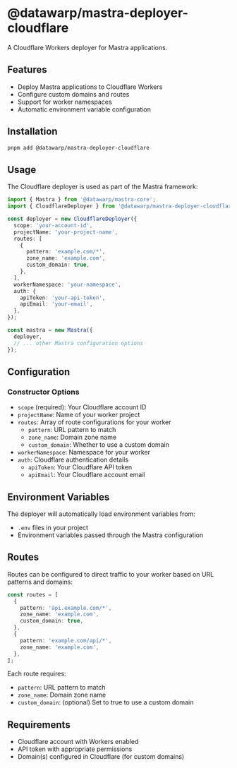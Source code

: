 # @datawarp/mastra-deployer-cloudflare

A Cloudflare Workers deployer for Mastra applications.

## Features

- Deploy Mastra applications to Cloudflare Workers
- Configure custom domains and routes
- Support for worker namespaces
- Automatic environment variable configuration

## Installation

```bash
pnpm add @datawarp/mastra-deployer-cloudflare
```

## Usage

The Cloudflare deployer is used as part of the Mastra framework:

```typescript
import { Mastra } from '@datawarp/mastra-core';
import { CloudflareDeployer } from '@datawarp/mastra-deployer-cloudflare';

const deployer = new CloudflareDeployer({
  scope: 'your-account-id',
  projectName: 'your-project-name',
  routes: [
    {
      pattern: 'example.com/*',
      zone_name: 'example.com',
      custom_domain: true,
    },
  ],
  workerNamespace: 'your-namespace',
  auth: {
    apiToken: 'your-api-token',
    apiEmail: 'your-email',
  },
});

const mastra = new Mastra({
  deployer,
  // ... other Mastra configuration options
});
```

## Configuration

### Constructor Options

- `scope` (required): Your Cloudflare account ID
- `projectName`: Name of your worker project
- `routes`: Array of route configurations for your worker
  - `pattern`: URL pattern to match
  - `zone_name`: Domain zone name
  - `custom_domain`: Whether to use a custom domain
- `workerNamespace`: Namespace for your worker
- `auth`: Cloudflare authentication details
  - `apiToken`: Your Cloudflare API token
  - `apiEmail`: Your Cloudflare account email

## Environment Variables

The deployer will automatically load environment variables from:

- `.env` files in your project
- Environment variables passed through the Mastra configuration

## Routes

Routes can be configured to direct traffic to your worker based on URL patterns and domains:

```typescript
const routes = [
  {
    pattern: 'api.example.com/*',
    zone_name: 'example.com',
    custom_domain: true,
  },
  {
    pattern: 'example.com/api/*',
    zone_name: 'example.com',
  },
];
```

Each route requires:

- `pattern`: URL pattern to match
- `zone_name`: Domain zone name
- `custom_domain`: (optional) Set to true to use a custom domain

## Requirements

- Cloudflare account with Workers enabled
- API token with appropriate permissions
- Domain(s) configured in Cloudflare (for custom domains)
